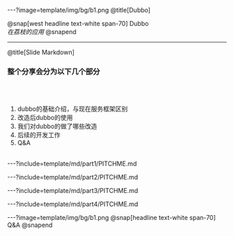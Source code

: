 ---?image=template/img/bg/b1.png
@title[Dubbo]

@snap[west headline text-white span-70]
Dubbo<br>*在荔枝的应用*
@snapend

---
@title[Slide Markdown]

### 整个分享会分为以下几个部分 

<br><br>

1. dubbo的基础介绍，与现在服务框架区别 
1. 改造后dubbo的使用
1. 我们对dubbo的做了哪些改造
1. 后续的开发工作
1. Q&A
<br><br>


---?include=template/md/part1/PITCHME.md

---?include=template/md/part2/PITCHME.md

---?include=template/md/part3/PITCHME.md

---?include=template/md/part4/PITCHME.md

---?image=template/img/bg/b1.png
@snap[headline text-white span-70]
Q&A
@snapend


